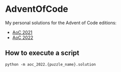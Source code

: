 # AdventOfCode

My personal solutions for the Advent of Code editions:
- [AoC 2021](https://adventofcode.com/2021)
- [AoC 2022](https://adventofcode.com/2022)

## How to execute a script

```
python -m aoc_2022.{puzzle_name}.solution
```
